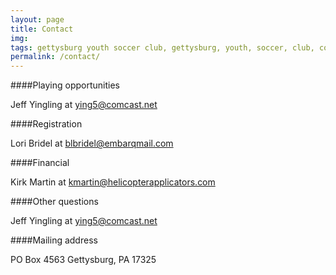 ```yaml
---
layout: page
title: Contact
img: 
tags: gettysburg youth soccer club, gettysburg, youth, soccer, club, contact
permalink: /contact/
---
```

####Playing opportunities 

Jeff Yingling at <a href="mailto:ying5@comcast.net">ying5@comcast.net</a>

####Registration 

Lori Bridel at <a href="mailto:blbridel@embarqmail.com">blbridel@embarqmail.com</a>

####Financial 

Kirk Martin at <a href="mailto:kmartin@helicopterapplicators.com">kmartin@helicopterapplicators.com</a>

####Other questions 

Jeff Yingling at <a href="mailto:ying5@comcast.net">ying5@comcast.net</a>

####Mailing address

PO Box 4563
Gettysburg, PA 17325
